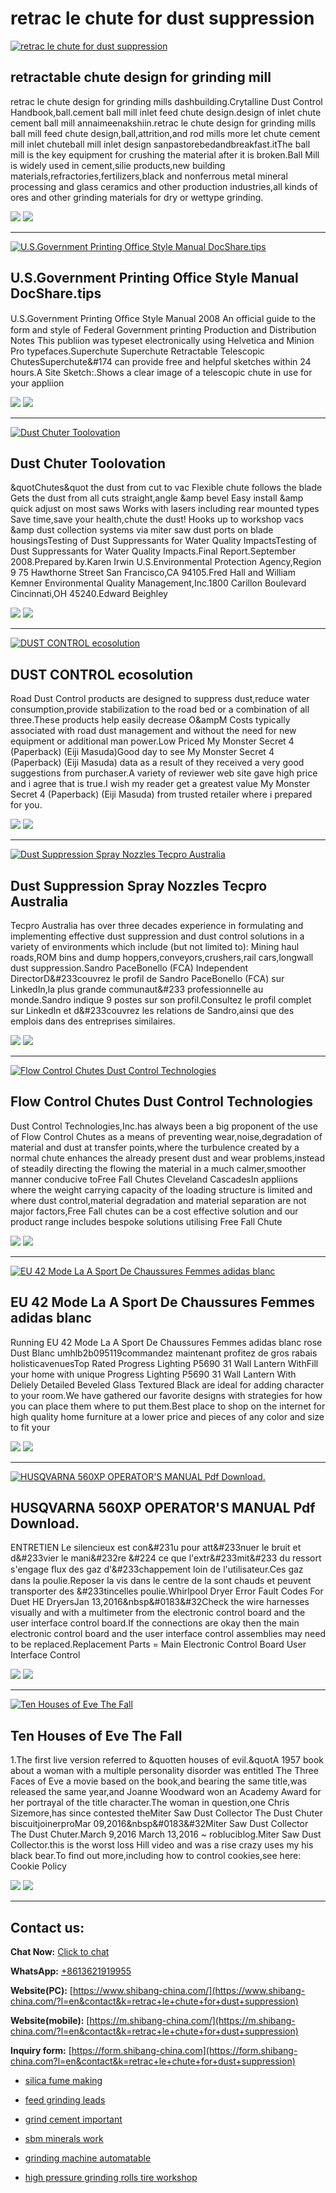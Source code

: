 # retrac le chute for dust suppression

<a href="https://swt.shibang-china.com/?l=en&img&k=retrac+le+chute+for+dust+suppression" target="_blank">![retrac le chute for dust suppression](http://static.shibang-china.com/all-800x300/415.jpg)</a>

## retractable chute design for grinding mill
retrac le chute design for grinding mills dashbuilding.Crytalline Dust Control Handbook,ball.cement ball mill inlet feed chute design.design of inlet chute cement ball mill annaimeenakshiin.retrac le chute design for grinding mills ball mill feed chute design,ball,attrition,and rod mills more let chute cement mill inlet chuteball mill inlet design sanpastorebedandbreakfast.itThe ball mill is the key equipment for crushing the material after it is broken.Ball Mill is widely used in cement,silie products,new building materials,refractories,fertilizers,black and nonferrous metal mineral processing and glass ceramics and other production industries,all kinds of ores and other grinding materials for dry or wettype grinding.


<a href="https://whatsapp.shibangsoft.com/WhatsApp.php" target="_blank" title="WhatsApp">![](http://static.shibang-china.com/icon/whatsapp.png)</a> <a href="https://swt.shibang-china.com/?l=en&icon&k=retrac+le+chute+for+dust+suppression" target="_blank">![](http://static.shibang-china.com/icon/chat-en.png)</a>

---

<a href="https://swt.shibang-china.com/?l=en&img&k=retrac+le+chute+for+dust+suppression" target="_blank">![U.S.Government Printing Office Style Manual DocShare.tips](http://static.shibang-china.com/all-800x300/1312.jpg)</a>

## U.S.Government Printing Office Style Manual DocShare.tips
U.S.Government Printing Ofﬁce Style Manual 2008 An official guide to the form and style of Federal Government printing Production and Distribution Notes This publiion was typeset electronically using Helvetica and Minion Pro typefaces.Superchute Superchute Retractable Telescopic ChutesSuperchute&#174 can provide free and helpful sketches within 24 hours.A Site Sketch:.Shows a clear image of a telescopic chute in use for your appliion


<a href="https://whatsapp.shibangsoft.com/WhatsApp.php" target="_blank" title="WhatsApp">![](http://static.shibang-china.com/icon/whatsapp.png)</a> <a href="https://swt.shibang-china.com/?l=en&icon&k=retrac+le+chute+for+dust+suppression" target="_blank">![](http://static.shibang-china.com/icon/chat-en.png)</a>

---

<a href="https://swt.shibang-china.com/?l=en&img&k=retrac+le+chute+for+dust+suppression" target="_blank">![Dust Chuter Toolovation](http://static.shibang-china.com/all-800x300/644.jpg)</a>

## Dust Chuter Toolovation
&quotChutes&quot the dust from cut to vac Flexible chute follows the blade Gets the dust from all cuts straight,angle &amp bevel Easy install &amp quick adjust on most saws Works with lasers including rear mounted types Save time,save your health,chute the dust! Hooks up to workshop vacs &amp dust collection systems via miter saw dust ports on blade housingsTesting of Dust Suppressants for Water Quality ImpactsTesting of Dust Suppressants for Water Quality Impacts.Final Report.September 2008.Prepared by.Karen Irwin U.S.Environmental Protection Agency,Region 9 75 Hawthorne Street San Francisco,CA 94105.Fred Hall and William Kemner Environmental Quality Management,Inc.1800 Carillon Boulevard Cincinnati,OH 45240.Edward Beighley


<a href="https://whatsapp.shibangsoft.com/WhatsApp.php" target="_blank" title="WhatsApp">![](http://static.shibang-china.com/icon/whatsapp.png)</a> <a href="https://swt.shibang-china.com/?l=en&icon&k=retrac+le+chute+for+dust+suppression" target="_blank">![](http://static.shibang-china.com/icon/chat-en.png)</a>

---

<a href="https://swt.shibang-china.com/?l=en&img&k=retrac+le+chute+for+dust+suppression" target="_blank">![DUST CONTROL ecosolution](http://static.shibang-china.com/all-800x300/536.jpg)</a>

## DUST CONTROL ecosolution
Road Dust Control products are designed to suppress dust,reduce water consumption,provide stabilization to the road bed or a combination of all three.These products help easily decrease O&ampM Costs typically associated with road dust management and without the need for new equipment or additional man power.Low Priced My Monster Secret 4 (Paperback) (Eiji Masuda)Good day to see My Monster Secret 4 (Paperback) (Eiji Masuda) data as a result of they received a very good suggestions from purchaser.A variety of reviewer web site gave high price and i agree that is true.I wish my reader get a greatest value My Monster Secret 4 (Paperback) (Eiji Masuda) from trusted retailer where i prepared for you.


<a href="https://whatsapp.shibangsoft.com/WhatsApp.php" target="_blank" title="WhatsApp">![](http://static.shibang-china.com/icon/whatsapp.png)</a> <a href="https://swt.shibang-china.com/?l=en&icon&k=retrac+le+chute+for+dust+suppression" target="_blank">![](http://static.shibang-china.com/icon/chat-en.png)</a>

---

<a href="https://swt.shibang-china.com/?l=en&img&k=retrac+le+chute+for+dust+suppression" target="_blank">![Dust Suppression Spray Nozzles Tecpro Australia](http://static.shibang-china.com/all-800x300/308.jpg)</a>

## Dust Suppression Spray Nozzles Tecpro Australia
Tecpro Australia has over three decades experience in formulating and implementing effective dust suppression and dust control solutions in a variety of environments which include (but not limited to): Mining haul roads,ROM bins and dump hoppers,conveyors,crushers,rail cars,longwall dust suppression.Sandro PaceBonello (FCA) Independent DirectorD&#233couvrez le profil de Sandro PaceBonello (FCA) sur LinkedIn,la plus grande communaut&#233 professionnelle au monde.Sandro indique 9 postes sur son profil.Consultez le profil complet sur LinkedIn et d&#233couvrez les relations de Sandro,ainsi que des emplois dans des entreprises similaires.


<a href="https://whatsapp.shibangsoft.com/WhatsApp.php" target="_blank" title="WhatsApp">![](http://static.shibang-china.com/icon/whatsapp.png)</a> <a href="https://swt.shibang-china.com/?l=en&icon&k=retrac+le+chute+for+dust+suppression" target="_blank">![](http://static.shibang-china.com/icon/chat-en.png)</a>

---

<a href="https://swt.shibang-china.com/?l=en&img&k=retrac+le+chute+for+dust+suppression" target="_blank">![Flow Control Chutes Dust Control Technologies](http://static.shibang-china.com/all-800x300/848.jpg)</a>

## Flow Control Chutes Dust Control Technologies
Dust Control Technologies,Inc.has always been a big proponent of the use of Flow Control Chutes as a means of preventing wear,noise,degradation of material and dust at transfer points,where the turbulence created by a normal chute enhances the already present dust and wear problems,instead of steadily directing the flowing the material in a much calmer,smoother manner conducive toFree Fall Chutes Cleveland CascadesIn appliions where the weight carrying capacity of the loading structure is limited and where dust control,material degradation and material separation are not major factors,Free Fall chutes can be a cost effective solution and our product range includes bespoke solutions utilising Free Fall Chute


<a href="https://whatsapp.shibangsoft.com/WhatsApp.php" target="_blank" title="WhatsApp">![](http://static.shibang-china.com/icon/whatsapp.png)</a> <a href="https://swt.shibang-china.com/?l=en&icon&k=retrac+le+chute+for+dust+suppression" target="_blank">![](http://static.shibang-china.com/icon/chat-en.png)</a>

---

<a href="https://swt.shibang-china.com/?l=en&img&k=retrac+le+chute+for+dust+suppression" target="_blank">![EU 42 Mode La A Sport De Chaussures Femmes adidas blanc](http://static.shibang-china.com/all-800x300/651.jpg)</a>

## EU 42 Mode La A Sport De Chaussures Femmes adidas blanc
Running EU 42 Mode La A Sport De Chaussures Femmes adidas blanc rose Dust Blanc umhlb2b095119commandez maintenant profitez de gros rabais holisticavenuesTop Rated Progress Lighting P5690 31 Wall Lantern WithFill your home with unique Progress Lighting P5690 31 Wall Lantern With Deliely Detailed Beveled Glass Textured Black are ideal for adding character to your room.We have gathered our favorite designs with strategies for how you can place them where to put them.Best place to shop on the internet for high quality home furniture at a lower price and pieces of any color and size to fit your


<a href="https://whatsapp.shibangsoft.com/WhatsApp.php" target="_blank" title="WhatsApp">![](http://static.shibang-china.com/icon/whatsapp.png)</a> <a href="https://swt.shibang-china.com/?l=en&icon&k=retrac+le+chute+for+dust+suppression" target="_blank">![](http://static.shibang-china.com/icon/chat-en.png)</a>

---

<a href="https://swt.shibang-china.com/?l=en&img&k=retrac+le+chute+for+dust+suppression" target="_blank">![HUSQVARNA 560XP OPERATOR'S MANUAL Pdf Download.](http://static.shibang-china.com/all-800x300/1094.jpg)</a>

## HUSQVARNA 560XP OPERATOR'S MANUAL Pdf Download.
ENTRETIEN Le silencieux est con&#231u pour att&#233nuer le bruit et d&#233vier le mani&#232re &#224 ce que l'extr&#233mit&#233 du ressort s'engage ﬂux des gaz d'&#233chappement loin de l'utilisateur.Ces gaz dans la poulie.Reposer la vis dans le centre de la sont chauds et peuvent transporter des &#233tincelles poulie.Whirlpool Dryer Error Fault Codes For Duet HE DryersJan 13,2016&nbsp&#0183&#32Check the wire harnesses visually and with a multimeter from the electronic control board and the user interface control board.If the connections are okay then the main electronic control board and the user interface control assemblies may need to be replaced.Replacement Parts = Main Electronic Control Board User Interface Control


<a href="https://whatsapp.shibangsoft.com/WhatsApp.php" target="_blank" title="WhatsApp">![](http://static.shibang-china.com/icon/whatsapp.png)</a> <a href="https://swt.shibang-china.com/?l=en&icon&k=retrac+le+chute+for+dust+suppression" target="_blank">![](http://static.shibang-china.com/icon/chat-en.png)</a>

---

<a href="https://swt.shibang-china.com/?l=en&img&k=retrac+le+chute+for+dust+suppression" target="_blank">![Ten Houses of Eve The Fall](http://static.shibang-china.com/all-800x300/106.jpg)</a>

## Ten Houses of Eve The Fall
1.The first live version referred to &quotten houses of evil.&quotA 1957 book about a woman with a multiple personality disorder was entitled The Three Faces of Eve a movie based on the book,and bearing the same title,was released the same year,and Joanne Woodward won an Academy Award for her portrayal of the title character.The woman in question,one Chris Sizemore,has since contested theMiter Saw Dust Collector The Dust Chuter biscuitjoinerproMar 09,2016&nbsp&#0183&#32Miter Saw Dust Collector The Dust Chuter.March 9,2016 March 13,2016 ~ robluciblog.Miter Saw Dust Collector.this is the worst loss Hill video and was a rise crazy uses my his black bear.To find out more,including how to control cookies,see here: Cookie Policy


<a href="https://whatsapp.shibangsoft.com/WhatsApp.php" target="_blank" title="WhatsApp">![](http://static.shibang-china.com/icon/whatsapp.png)</a> <a href="https://swt.shibang-china.com/?l=en&icon&k=retrac+le+chute+for+dust+suppression" target="_blank">![](http://static.shibang-china.com/icon/chat-en.png)</a>

---
## Contact us:

**Chat Now:** [Click to chat](https://swt.shibang-china.com?l=en&contact&k=retrac+le+chute+for+dust+suppression)

**WhatsApp:**  [+8613621919955](https://whatsapp.shibangsoft.com/WhatsApp.php)

**Website(PC):** [https://www.shibang-china.com/](https://www.shibang-china.com/?l=en&contact&k=retrac+le+chute+for+dust+suppression)

**Website(mobile):** [https://m.shibang-china.com/](https://m.shibang-china.com/?l=en&contact&k=retrac+le+chute+for+dust+suppression)

**Inquiry form:** [https://form.shibang-china.com](https://form.shibang-china.com?l=en&contact&k=retrac+le+chute+for+dust+suppression)

* [silica fume making](../123/silica%20fume%20making.md)

* [feed grinding leads](../122/feed%20grinding%20leads.md)

* [grind cement important](../112/grind%20cement%20important.md)

* [sbm minerals work](../121/sbm%20minerals%20work.md)

* [grinding machine automatable](../122/grinding%20machine%20automatable.md)

* [high pressure grinding rolls tire workshop](../113/high%20pressure%20grinding%20rolls%20tire%20workshop.md)